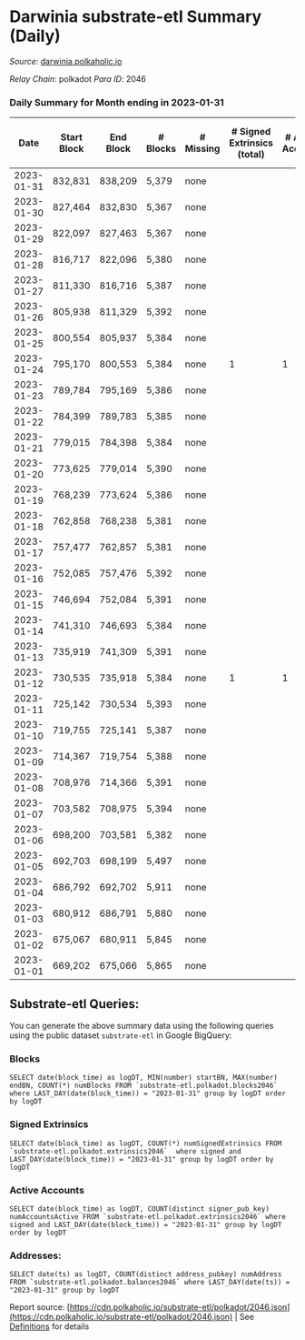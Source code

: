 # Darwinia substrate-etl Summary (Daily)

_Source_: [darwinia.polkaholic.io](https://darwinia.polkaholic.io)

*Relay Chain*: polkadot
*Para ID*: 2046



### Daily Summary for Month ending in 2023-01-31


| Date | Start Block | End Block | # Blocks | # Missing | # Signed Extrinsics (total) | # Active Accounts | # Addresses with Balances | # Events | # Transfers | # XCM Transfers In | # XCM Transfers Out |
| ---- | ----------- | --------- | -------- | --------- | --------------------------- | ----------------- | ------------------------- | -------- | ----------- | ------------------ | ------------------- |
| 2023-01-31 | 832,831 | 838,209 | 5,379 | none  |  |  | 22 | 10,761 |   |   |   |
| 2023-01-30 | 827,464 | 832,830 | 5,367 | none  |  |  | 22 | 10,737 |   |   |   |
| 2023-01-29 | 822,097 | 827,463 | 5,367 | none  |  |  | 22 | 10,737 |   |   |   |
| 2023-01-28 | 816,717 | 822,096 | 5,380 | none  |  |  | 22 | 10,763 |   |   |   |
| 2023-01-27 | 811,330 | 816,716 | 5,387 | none  |  |  | 22 | 10,777 |   |   |   |
| 2023-01-26 | 805,938 | 811,329 | 5,392 | none  |  |  | 22 | 10,787 |   |   |   |
| 2023-01-25 | 800,554 | 805,937 | 5,384 | none  |  |  | 22 | 10,771 |   |   |   |
| 2023-01-24 | 795,170 | 800,553 | 5,384 | none  | 1 | 1 | 22 | 10,841 | 61  | 1  | 1  |
| 2023-01-23 | 789,784 | 795,169 | 5,386 | none  |  |  | 22 | 10,775 |   |   |   |
| 2023-01-22 | 784,399 | 789,783 | 5,385 | none  |  |  | 22 | 10,773 |   |   |   |
| 2023-01-21 | 779,015 | 784,398 | 5,384 | none  |  |  | 22 | 10,771 |   |   |   |
| 2023-01-20 | 773,625 | 779,014 | 5,390 | none  |  |  | 22 | 10,783 |   |   |   |
| 2023-01-19 | 768,239 | 773,624 | 5,386 | none  |  |  | 22 | 10,775 |   |   |   |
| 2023-01-18 | 762,858 | 768,238 | 5,381 | none  |  |  | 22 | 10,765 |   |   |   |
| 2023-01-17 | 757,477 | 762,857 | 5,381 | none  |  |  | 22 | 10,765 |   |   |   |
| 2023-01-16 | 752,085 | 757,476 | 5,392 | none  |  |  | 22 | 10,787 |   |   |   |
| 2023-01-15 | 746,694 | 752,084 | 5,391 | none  |  |  | 22 | 10,785 |   |   |   |
| 2023-01-14 | 741,310 | 746,693 | 5,384 | none  |  |  | 22 | 10,771 |   |   |   |
| 2023-01-13 | 735,919 | 741,309 | 5,391 | none  |  |  | 22 | 10,785 |   |   |   |
| 2023-01-12 | 730,535 | 735,918 | 5,384 | none  | 1 | 1 | 22 | 10,841 | 61  | 1  | 1  |
| 2023-01-11 | 725,142 | 730,534 | 5,393 | none  |  |  | 22 | 10,789 |   |   |   |
| 2023-01-10 | 719,755 | 725,141 | 5,387 | none  |  |  | 22 | 10,777 |   |   |   |
| 2023-01-09 | 714,367 | 719,754 | 5,388 | none  |  |  | 22 | 10,779 |   |   |   |
| 2023-01-08 | 708,976 | 714,366 | 5,391 | none  |  |  | 22 | 10,785 |   |   |   |
| 2023-01-07 | 703,582 | 708,975 | 5,394 | none  |  |  | 22 | 10,791 |   |   |   |
| 2023-01-06 | 698,200 | 703,581 | 5,382 | none  |  |  | 22 | 10,767 |   |   |   |
| 2023-01-05 | 692,703 | 698,199 | 5,497 | none  |  |  | 22 | 10,997 |   |   |   |
| 2023-01-04 | 686,792 | 692,702 | 5,911 | none  |  |  | 22 | 11,825 |   |   |   |
| 2023-01-03 | 680,912 | 686,791 | 5,880 | none  |  |  | 22 | 11,763 |   |   |   |
| 2023-01-02 | 675,067 | 680,911 | 5,845 | none  |  |  | 22 | 11,693 |   |   |   |
| 2023-01-01 | 669,202 | 675,066 | 5,865 | none  |  |  | 22 | 11,734 |   |   |   |

## Substrate-etl Queries:
You can generate the above summary data using the following queries using the public dataset `substrate-etl` in Google BigQuery:


### Blocks
```
SELECT date(block_time) as logDT, MIN(number) startBN, MAX(number) endBN, COUNT(*) numBlocks FROM `substrate-etl.polkadot.blocks2046`  where LAST_DAY(date(block_time)) = "2023-01-31" group by logDT order by logDT
```


### Signed Extrinsics
```
SELECT date(block_time) as logDT, COUNT(*) numSignedExtrinsics FROM `substrate-etl.polkadot.extrinsics2046`  where signed and LAST_DAY(date(block_time)) = "2023-01-31" group by logDT order by logDT
```


### Active Accounts
```
SELECT date(block_time) as logDT, COUNT(distinct signer_pub_key) numAccountsActive FROM `substrate-etl.polkadot.extrinsics2046` where signed and LAST_DAY(date(block_time)) = "2023-01-31" group by logDT order by logDT
```


### Addresses:
```
SELECT date(ts) as logDT, COUNT(distinct address_pubkey) numAddress FROM `substrate-etl.polkadot.balances2046` where LAST_DAY(date(ts)) = "2023-01-31" group by logDT
```



Report source: [https://cdn.polkaholic.io/substrate-etl/polkadot/2046.json](https://cdn.polkaholic.io/substrate-etl/polkadot/2046.json) | See [Definitions](/DEFINITIONS.md) for details
